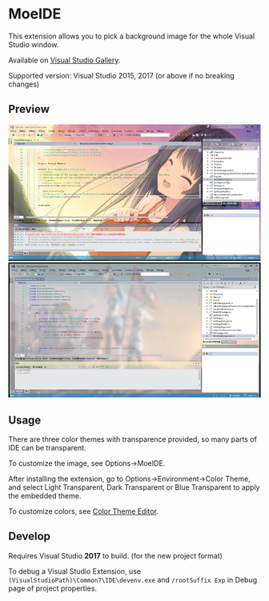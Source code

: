 # MoeIDE

This extension allows you to pick a background image for the whole Visual Studio window.

Available on [Visual Studio Gallery](https://visualstudiogallery.msdn.microsoft.com/cd0576b5-6274-49a3-bc08-d65ec9bd16fd).

Supported version: Visual Studio 2015, 2017 (or above if no breaking changes)

## Preview

![Preview1](MoeIDE/Resources/preview.png)
![Preview2](MoeIDE/Resources/preview2.png)

## Usage

There are three color themes with transparence provided, so many parts of IDE can be transparent.

To customize the image, see Options->MoeIDE.

After installing the extension, go to Options->Environment->Color Theme, and select Light Transparent, Dark Transparent or Blue Transparent to apply the embedded theme.

To customize colors, see [Color Theme Editor](https://visualstudiogallery.msdn.microsoft.com/6f4b51b6-5c6b-4a81-9cb5-f2daa56043b).

## Develop

Requires Visual Studio **2017** to build. (for the new project format)

To debug a Visual Studio Extension, use `(VisualStudioPath)\Common7\IDE\devenv.exe` and `/rootSuffix Exp` in Debug page of project properties.
